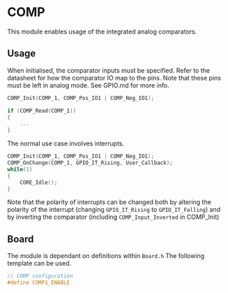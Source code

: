 # COMP
This module enables usage of the integrated analog comparators.

## Usage

When initialised, the comparator inputs must be specified.
Refer to the datasheet for how the comparator IO map to the pins. Note that these pins must be left in analog mode. See GPIO.md for more info.

```C
COMP_Init(COMP_1, COMP_Pos_IO1 | COMP_Neg_IO1);

if (COMP_Read(COMP_1))
{
    ...
}
```

The normal use case involves interrupts.

```C
COMP_Init(COMP_1, COMP_Pos_IO1 | COMP_Neg_IO1);
COMP_OnChange(COMP_1, GPIO_IT_Rising, User_Callback);
while(1)
{
    CORE_Idle();
}
```

Note that the polarity of interrupts can be changed both by altering the polarity of the interrupt (changing `GPIO_IT_Rising` to `GPIO_IT_Falling`) and by inverting the comparator (including `COMP_Input_Inverted` in COMP_Init)

## Board

The module is dependant on  definitions within `Board.h`
The following template can be used.

```C
// COMP configuration
#define COMP1_ENABLE
```